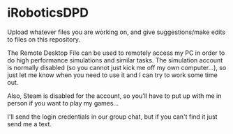 # iRoboticsDPD
Upload whatever files you are working on, and give suggestions/make edits to files on this repository.

The Remote Desktop File can be used to remotely access my PC in order to do high performance simulations and similar tasks. The simulation account is normally disabled (so you cannot just kick me off my own computer...), so just let me know when you need to use it and I can try to work some time out.

Also, Steam is disabled for the account, so you'll have to put up with me in person if you want to play my games...

I'll send the login credentials in our group chat, but if you can't find it just send me a text.